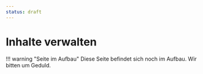 ```yaml
---
status: draft
---
```


# Inhalte verwalten


!!! warning "Seite im Aufbau"
    Diese Seite befindet sich noch im Aufbau. Wir bitten um Geduld.